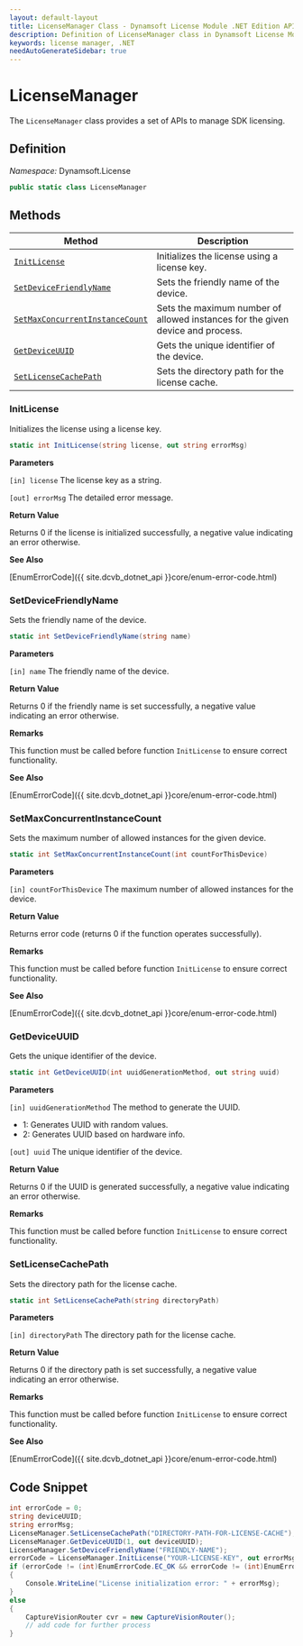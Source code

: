 ```yaml
---
layout: default-layout
title: LicenseManager Class - Dynamsoft License Module .NET Edition API Reference
description: Definition of LicenseManager class in Dynamsoft License Module .NET Edition.
keywords: license manager, .NET
needAutoGenerateSidebar: true
---
```


# LicenseManager

The `LicenseManager` class provides a set of APIs to manage SDK licensing.

## Definition

*Namespace:* Dynamsoft.License


```csharp
public static class LicenseManager 
```

## Methods

| Method               | Description |
|----------------------|-------------|
| [`InitLicense`](#initlicense) | Initializes the license using a license key. |
| [`SetDeviceFriendlyName`](#setdevicefriendlyname) | Sets the friendly name of the device. |
| [`SetMaxConcurrentInstanceCount`](#setmaxconcurrentinstancecount) | Sets the maximum number of allowed instances for the given device and process. |
| [`GetDeviceUUID`](#getdeviceuuid) | Gets the unique identifier of the device. |
| [`SetLicenseCachePath`](#setlicensecachepath) | Sets the directory path for the license cache. |

### InitLicense

Initializes the license using a license key.

```csharp
static int InitLicense(string license, out string errorMsg)
```

**Parameters**

`[in] license` The license key as a string.

`[out] errorMsg` The detailed error message.

**Return Value**

Returns 0 if the license is initialized successfully, a negative value indicating an error otherwise.

**See Also**

[EnumErrorCode]({{ site.dcvb_dotnet_api }}core/enum-error-code.html)

### SetDeviceFriendlyName

Sets the friendly name of the device.

```csharp
static int SetDeviceFriendlyName(string name)
```

**Parameters**

`[in] name` The friendly name of the device.

**Return Value**

Returns 0 if the friendly name is set successfully, a negative value indicating an error otherwise.

**Remarks**

This function must be called before function `InitLicense` to ensure correct functionality.

**See Also**

[EnumErrorCode]({{ site.dcvb_dotnet_api }}core/enum-error-code.html)

### SetMaxConcurrentInstanceCount

Sets the maximum number of allowed instances for the given device.

```csharp
static int SetMaxConcurrentInstanceCount(int countForThisDevice)
```

**Parameters**

`[in] countForThisDevice` The maximum number of allowed instances for the device.

**Return Value**

Returns error code (returns 0 if the function operates successfully). 

**Remarks**

This function must be called before function `InitLicense` to ensure correct functionality.

**See Also**

[EnumErrorCode]({{ site.dcvb_dotnet_api }}core/enum-error-code.html)

### GetDeviceUUID

Gets the unique identifier of the device.

```csharp
static int GetDeviceUUID(int uuidGenerationMethod, out string uuid)
```

**Parameters**

`[in] uuidGenerationMethod` The method to generate the UUID.

- 1: Generates UUID with random values.
- 2: Generates UUID based on hardware info.

`[out] uuid` The unique identifier of the device.

**Return Value**

Returns 0 if the UUID is generated successfully, a negative value indicating an error otherwise.

**Remarks**

This function must be called before function `InitLicense` to ensure correct functionality.

### SetLicenseCachePath

Sets the directory path for the license cache.

```csharp
static int SetLicenseCachePath(string directoryPath)
```

**Parameters**

`[in] directoryPath` The directory path for the license cache.

**Return Value**

Returns 0 if the directory path is set successfully, a negative value indicating an error otherwise.

**Remarks**

This function must be called before function `InitLicense` to ensure correct functionality.

**See Also**

[EnumErrorCode]({{ site.dcvb_dotnet_api }}core/enum-error-code.html)

## Code Snippet

```csharp
int errorCode = 0;
string deviceUUID;
string errorMsg;
LicenseManager.SetLicenseCachePath("DIRECTORY-PATH-FOR-LICENSE-CACHE");
LicenseManager.GetDeviceUUID(1, out deviceUUID);
LicenseManager.SetDeviceFriendlyName("FRIENDLY-NAME");
errorCode = LicenseManager.InitLicense("YOUR-LICENSE-KEY", out errorMsg);
if (errorCode != (int)EnumErrorCode.EC_OK && errorCode != (int)EnumErrorCode.EC_LICENSE_CACHE_USED)
{
    Console.WriteLine("License initialization error: " + errorMsg);
}
else
{
    CaptureVisionRouter cvr = new CaptureVisionRouter();
    // add code for further process
}
```
